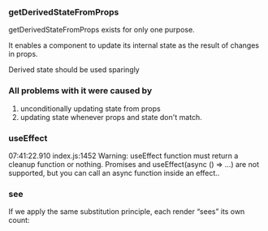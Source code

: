 ### getDerivedStateFromProps

getDerivedStateFromProps exists for only one purpose. 

It enables a component to update its internal state as the result of changes in props.

Derived state should be used sparingly

### All problems with it were caused by 
1. unconditionally updating state from props
2. updating state whenever props and state don't match.

### useEffect
07:41:22.910 index.js:1452 Warning: useEffect function must return a cleanup function or nothing. Promises and useEffect(async () => …) are not supported, but you can call an async function inside an effect.. 


### see
If we apply the same substitution principle, each render “sees” its own count:
